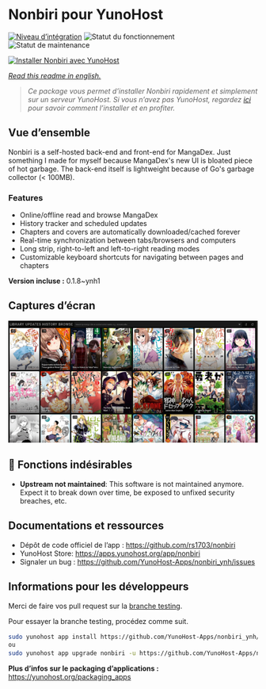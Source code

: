 <!--
N.B.: This README was automatically generated by https://github.com/YunoHost/apps/tree/master/tools/README-generator
It shall NOT be edited by hand.
-->

# Nonbiri pour YunoHost

[![Niveau d’intégration](https://dash.yunohost.org/integration/nonbiri.svg)](https://dash.yunohost.org/appci/app/nonbiri) ![Statut du fonctionnement](https://ci-apps.yunohost.org/ci/badges/nonbiri.status.svg) ![Statut de maintenance](https://ci-apps.yunohost.org/ci/badges/nonbiri.maintain.svg)

[![Installer Nonbiri avec YunoHost](https://install-app.yunohost.org/install-with-yunohost.svg)](https://install-app.yunohost.org/?app=nonbiri)

*[Read this readme in english.](./README.md)*

> *Ce package vous permet d’installer Nonbiri rapidement et simplement sur un serveur YunoHost.
Si vous n’avez pas YunoHost, regardez [ici](https://yunohost.org/#/install) pour savoir comment l’installer et en profiter.*

## Vue d’ensemble

Nonbiri is a self-hosted back-end and front-end for MangaDex. Just something I made for myself because MangaDex's new UI is bloated piece of hot garbage. The back-end itself is lightweight because of Go's garbage collector (< 100MB).

### Features

- Online/offline read and browse MangaDex
- History tracker and scheduled updates
- Chapters and covers are automatically downloaded/cached forever
- Real-time synchronization between tabs/browsers and computers
- Long strip, right-to-left and left-to-right reading modes
- Customizable keyboard shortcuts for navigating between pages and chapters


**Version incluse :** 0.1.8~ynh1

## Captures d’écran

![Capture d’écran de Nonbiri](./doc/screenshots/screenshots.png)

## :red_circle: Fonctions indésirables

- **Upstream not maintained**: This software is not maintained anymore. Expect it to break down over time, be exposed to unfixed security breaches, etc.

## Documentations et ressources

* Dépôt de code officiel de l’app : <https://github.com/rs1703/nonbiri>
* YunoHost Store: <https://apps.yunohost.org/app/nonbiri>
* Signaler un bug : <https://github.com/YunoHost-Apps/nonbiri_ynh/issues>

## Informations pour les développeurs

Merci de faire vos pull request sur la [branche testing](https://github.com/YunoHost-Apps/nonbiri_ynh/tree/testing).

Pour essayer la branche testing, procédez comme suit.

``` bash
sudo yunohost app install https://github.com/YunoHost-Apps/nonbiri_ynh/tree/testing --debug
ou
sudo yunohost app upgrade nonbiri -u https://github.com/YunoHost-Apps/nonbiri_ynh/tree/testing --debug
```

**Plus d’infos sur le packaging d’applications :** <https://yunohost.org/packaging_apps>